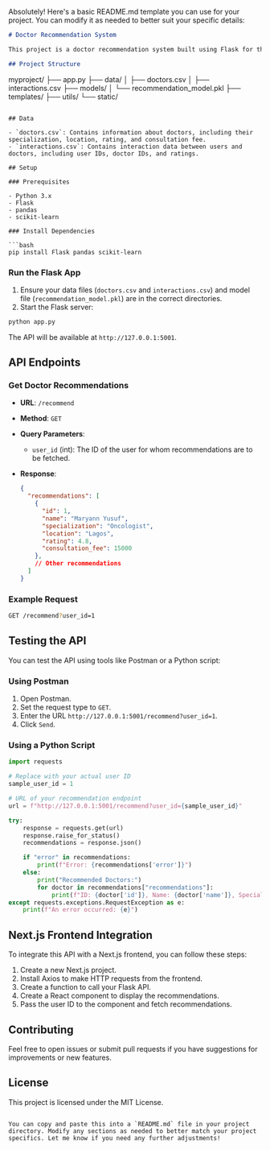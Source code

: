 Absolutely! Here's a basic README.md template you can use for your project. You can modify it as needed to better suit your specific details:

```markdown
# Doctor Recommendation System

This project is a doctor recommendation system built using Flask for the backend and a recommendation model. The API serves recommendations for doctors based on user interactions, specialization, and location. The frontend can be built using Next.js to consume the API and display the recommendations.

## Project Structure

```
myproject/
├── app.py
├── data/
│   ├── doctors.csv
│   ├── interactions.csv
├── models/
│   └── recommendation_model.pkl
├── templates/
├── utils/
└── static/
```

## Data

- `doctors.csv`: Contains information about doctors, including their specialization, location, rating, and consultation fee.
- `interactions.csv`: Contains interaction data between users and doctors, including user IDs, doctor IDs, and ratings.

## Setup

### Prerequisites

- Python 3.x
- Flask
- pandas
- scikit-learn

### Install Dependencies

```bash
pip install Flask pandas scikit-learn
```

### Run the Flask App

1. Ensure your data files (`doctors.csv` and `interactions.csv`) and model file (`recommendation_model.pkl`) are in the correct directories.
2. Start the Flask server:

```bash
python app.py
```

The API will be available at `http://127.0.0.1:5001`.

## API Endpoints

### Get Doctor Recommendations

- **URL**: `/recommend`
- **Method**: `GET`
- **Query Parameters**:
  - `user_id` (int): The ID of the user for whom recommendations are to be fetched.

- **Response**:
  ```json
  {
    "recommendations": [
      {
        "id": 1,
        "name": "Maryann Yusuf",
        "specialization": "Oncologist",
        "location": "Lagos",
        "rating": 4.8,
        "consultation_fee": 15000
      },
      // Other recommendations
    ]
  }
  ```

### Example Request

```bash
GET /recommend?user_id=1
```

## Testing the API

You can test the API using tools like Postman or a Python script:

### Using Postman

1. Open Postman.
2. Set the request type to `GET`.
3. Enter the URL `http://127.0.0.1:5001/recommend?user_id=1`.
4. Click `Send`.

### Using a Python Script

```python
import requests

# Replace with your actual user ID
sample_user_id = 1

# URL of your recommendation endpoint
url = f"http://127.0.0.1:5001/recommend?user_id={sample_user_id}"

try:
    response = requests.get(url)
    response.raise_for_status()
    recommendations = response.json()

    if "error" in recommendations:
        print(f"Error: {recommendations['error']}")
    else:
        print("Recommended Doctors:")
        for doctor in recommendations["recommendations"]:
            print(f"ID: {doctor['id']}, Name: {doctor['name']}, Specialty: {doctor['specialization']}, Location: {doctor['location']}")
except requests.exceptions.RequestException as e:
    print(f"An error occurred: {e}")
```

## Next.js Frontend Integration

To integrate this API with a Next.js frontend, you can follow these steps:

1. Create a new Next.js project.
2. Install Axios to make HTTP requests from the frontend.
3. Create a function to call your Flask API.
4. Create a React component to display the recommendations.
5. Pass the user ID to the component and fetch recommendations.

## Contributing

Feel free to open issues or submit pull requests if you have suggestions for improvements or new features.

## License

This project is licensed under the MIT License.
```

You can copy and paste this into a `README.md` file in your project directory. Modify any sections as needed to better match your project specifics. Let me know if you need any further adjustments!
